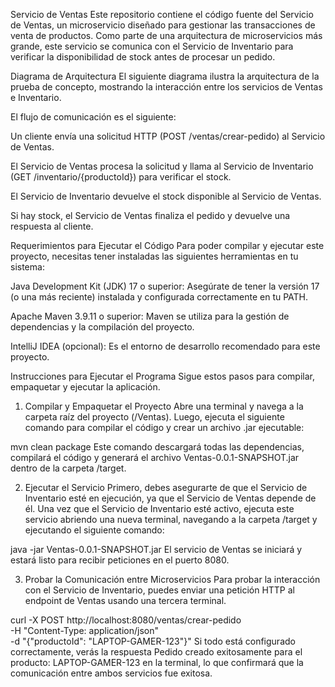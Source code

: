 Servicio de Ventas
Este repositorio contiene el código fuente del Servicio de Ventas, un microservicio diseñado para gestionar las transacciones de venta de productos. Como parte de una arquitectura de microservicios más grande, este servicio se comunica con el Servicio de Inventario para verificar la disponibilidad de stock antes de procesar un pedido.

Diagrama de Arquitectura
El siguiente diagrama ilustra la arquitectura de la prueba de concepto, mostrando la interacción entre los servicios de Ventas e Inventario.

El flujo de comunicación es el siguiente:

Un cliente envía una solicitud HTTP (POST /ventas/crear-pedido) al Servicio de Ventas.

El Servicio de Ventas procesa la solicitud y llama al Servicio de Inventario (GET /inventario/{productoId}) para verificar el stock.

El Servicio de Inventario devuelve el stock disponible al Servicio de Ventas.

Si hay stock, el Servicio de Ventas finaliza el pedido y devuelve una respuesta al cliente.

Requerimientos para Ejecutar el Código
Para poder compilar y ejecutar este proyecto, necesitas tener instaladas las siguientes herramientas en tu sistema:

Java Development Kit (JDK) 17 o superior: Asegúrate de tener la versión 17 (o una más reciente) instalada y configurada correctamente en tu PATH.

Apache Maven 3.9.11 o superior: Maven se utiliza para la gestión de dependencias y la compilación del proyecto.

IntelliJ IDEA (opcional): Es el entorno de desarrollo recomendado para este proyecto.

Instrucciones para Ejecutar el Programa
Sigue estos pasos para compilar, empaquetar y ejecutar la aplicación.

1. Compilar y Empaquetar el Proyecto
Abre una terminal y navega a la carpeta raíz del proyecto (/Ventas). Luego, ejecuta el siguiente comando para compilar el código y crear un archivo .jar ejecutable:

mvn clean package
Este comando descargará todas las dependencias, compilará el código y generará el archivo Ventas-0.0.1-SNAPSHOT.jar dentro de la carpeta /target.

2. Ejecutar el Servicio
Primero, debes asegurarte de que el Servicio de Inventario esté en ejecución, ya que el Servicio de Ventas depende de él. Una vez que el Servicio de Inventario esté activo, ejecuta este servicio abriendo una nueva terminal, navegando a la carpeta /target y ejecutando el siguiente comando:

java -jar Ventas-0.0.1-SNAPSHOT.jar
El servicio de Ventas se iniciará y estará listo para recibir peticiones en el puerto 8080.

3. Probar la Comunicación entre Microservicios
Para probar la interacción con el Servicio de Inventario, puedes enviar una petición HTTP al endpoint de Ventas usando una tercera terminal.

curl -X POST http://localhost:8080/ventas/crear-pedido \
-H "Content-Type: application/json" \
-d "{\"productoId\": \"LAPTOP-GAMER-123\"}"
Si todo está configurado correctamente, verás la respuesta Pedido creado exitosamente para el producto: LAPTOP-GAMER-123 en la terminal, lo que confirmará que la comunicación entre ambos servicios fue exitosa.
